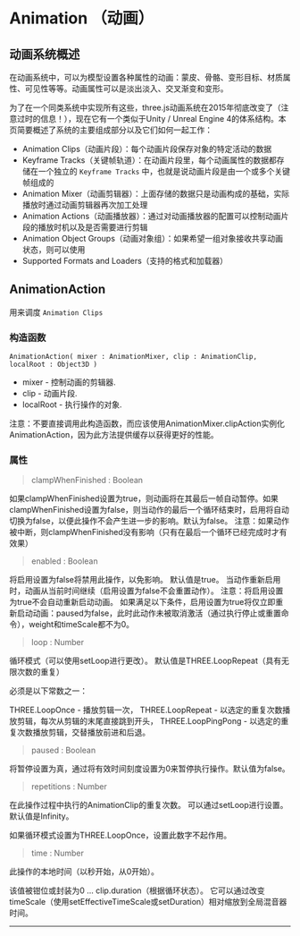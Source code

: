 # Animation （动画）

## 动画系统概述
在动画系统中，可以为模型设置各种属性的动画：蒙皮、骨骼、变形目标、材质属性、可见性等等。动画属性可以是淡出淡入、交叉渐变和变形。

为了在一个同类系统中实现所有这些，three.js动画系统在2015年彻底改变了（注意过时的信息！），现在它有一个类似于Unity / Unreal Engine 4的体系结构。本页简要概述了系统的主要组成部分以及它们如何一起工作：
- Animation Clips（动画片段）：每个动画片段保存对象的特定活动的数据
- Keyframe Tracks（关键帧轨道）：在动画片段里，每个动画属性的数据都存储在一个独立的 `Keyframe Tracks` 中，也就是说动画片段是由一个或多个关键帧组成的
- Animation Mixer（动画剪辑器）：上面存储的数据只是动画构成的基础，实际播放时通过动画剪辑器再次加工处理
- Animation Actions（动画播放器）：通过对动画播放器的配置可以控制动画片段的播放时机以及是否需要进行剪辑
- Animation Object Groups（动画对象组）：如果希望一组对象接收共享动画状态，则可以使用
- Supported Formats and Loaders（支持的格式和加载器）

## AnimationAction
用来调度 `Animation Clips`

### 构造函数
`AnimationAction( mixer : AnimationMixer, clip : AnimationClip, localRoot : Object3D )`
- mixer - 控制动画的剪辑器.
- clip - 动画片段.
- localRoot - 执行操作的对象.

注意：不要直接调用此构造函数，而应该使用AnimationMixer.clipAction实例化AnimationAction，因为此方法提供缓存以获得更好的性能。

### 属性
> clampWhenFinished : Boolean

如果clampWhenFinished设置为true，则动画将在其最后一帧自动暂停。如果clampWhenFinished设置为false，则当动作的最后一个循环结束时，启用将自动切换为false，以便此操作不会产生进一步的影响。默认为false。
注意：如果动作被中断，则clampWhenFinished没有影响（只有在最后一个循环已经完成时才有效果）

> enabled : Boolean

将启用设置为false将禁用此操作，以免影响。 默认值是true。
当动作重新启用时，动画从当前时间继续（启用设置为false不会重置动作）。
注意：将启用设置为true不会自动重新启动动画。 如果满足以下条件，启用设置为true将仅立即重新启动动画：paused为false，此时此动作未被取消激活（通过执行停止或重置命令），weight和timeScale都不为0。

> loop : Number

循环模式（可以使用setLoop进行更改）。 默认值是THREE.LoopRepeat（具有无限次数的重复）

必须是以下常数之一：

THREE.LoopOnce - 播放剪辑一次，
THREE.LoopRepeat - 以选定的重复次数播放剪辑，每次从剪辑的末尾直接跳到开头，
THREE.LoopPingPong - 以选定的重复次数播放剪辑，交替播放前进和后退。

> paused : Boolean

将暂停设置为真，通过将有效时间刻度设置为0来暂停执行操作。默认值为false。

> repetitions : Number

在此操作过程中执行的AnimationClip的重复次数。 可以通过setLoop进行设置。 默认值是Infinity。

如果循环模式设置为THREE.LoopOnce，设置此数字不起作用。

> time : Number

此操作的本地时间（以秒开始，从0开始）。

该值被钳位或封装为0 ... clip.duration（根据循环状态）。 它可以通过改变timeScale（使用setEffectiveTimeScale或setDuration）相对缩放到全局混音器时间。

> 

---
